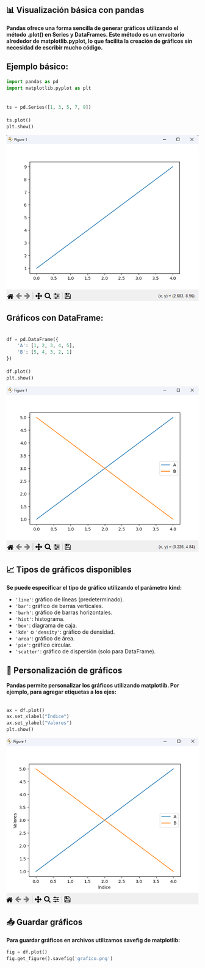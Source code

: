 ﻿## 📊 Visualización básica con pandas
**Pandas ofrece una forma sencilla de generar gráficos utilizando el método .plot() en Series y DataFrames. Este método es un envoltorio alrededor de matplotlib.pyplot, lo que facilita la creación de gráficos sin necesidad de escribir mucho código.**

## Ejemplo básico:

```python
import pandas as pd
import matplotlib.pyplot as plt


ts = pd.Series([1, 3, 5, 7, 9])

ts.plot()
plt.show()

```
![Ejemplo](../Pandas/04_visualizacion.png) 

## Gráficos con DataFrame:

```python

df = pd.DataFrame({
    'A': [1, 2, 3, 4, 5],
    'B': [5, 4, 3, 2, 1]
})

df.plot()
plt.show()

```

![Ejemplo](../Pandas/04_visualizacionDataFrame.png) 

## 📈 Tipos de gráficos disponibles

**Se puede especificar el tipo de gráfico utilizando el parámetro kind:**

- ``'line'``: gráfico de líneas (predeterminado).
- ``'bar'``: gráfico de barras verticales.
- ``'barh'``: gráfico de barras horizontales.
- ``'hist'``: histograma.
- ``'box'``: diagrama de caja.
- ``'kde'`` o ``'density'``: gráfico de densidad.
- ``'area'``: gráfico de área.
- ``'pie'``: gráfico circular.
- ``'scatter'``: gráfico de dispersión (solo para DataFrame).


## 🎨 Personalización de gráficos

**Pandas permite personalizar los gráficos utilizando matplotlib. Por ejemplo, para agregar etiquetas a los ejes:**


```python

ax = df.plot()
ax.set_xlabel("Índice")
ax.set_ylabel("Valores")
plt.show()
```

![Ejemplo](../Pandas/04_personalizacion.png) 

## 📥 Guardar gráficos

**Para guardar gráficos en archivos utilizamos savefig de matplotlib:**

```python
fig = df.plot()
fig.get_figure().savefig('grafico.png')
```